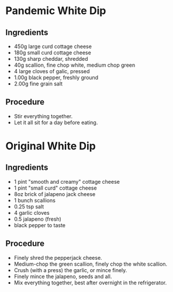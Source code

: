 # Pandemic White Dip

## Ingredients
* 450g large curd cottage cheese
* 180g small curd cottage cheese
* 130g sharp cheddar, shredded
* 40g scallion, fine chop white, medium chop green
* 4 large cloves of galic, pressed
* 1.00g black pepper, freshly ground
* 2.00g fine grain salt

## Procedure
* Stir everything together.
* Let it all sit for a day before eating.

# Original White Dip

## Ingredients
* 1 pint "smooth and creamy" cottage cheese
* 1 pint "small curd" cottage cheese
* 8oz brick of jalapeno jack cheese
* 1 bunch scallions
* 0.25 tsp salt
* 4 garlic cloves
* 0.5 jalapeno (fresh)
* black pepper to taste

## Procedure
* Finely shred the pepperjack cheese.
* Medium-chop the green scallion, finely chop the white scallion.
* Crush (with a press) the garlic, or mince finely.
* Finely mince the jalapeno, seeds and all.
* Mix everything together, best after overnight in the refrigerator.
